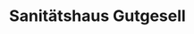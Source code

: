 ---
title: "Sanitätshaus Gutgesell"
url: /otterndorf/sanitaetshaus-gutgesell/
shop: Sanitätshaus
---